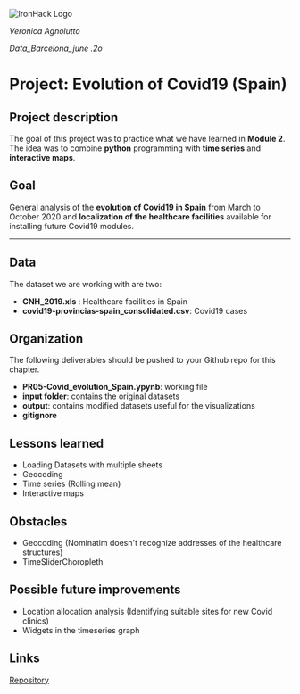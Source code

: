 ![IronHack Logo](https://s3-eu-west-1.amazonaws.com/ih-materials/uploads/upload_d5c5793015fec3be28a63c4fa3dd4d55.png)

*Veronica Agnolutto*

*Data_Barcelona_june .2o*

# Project: Evolution of Covid19 (Spain)

## Project description

The goal of this project was to practice what we have learned in **Module 2**. The idea was to combine **python** programming with **time series** and **interactive maps**.

## Goal

General analysis of the **evolution of Covid19 in Spain** from March to October 2020 and **localization of the healthcare facilities** available for installing future Covid19 modules.

---

## Data

The dataset we are working with are two:

- **CNH_2019.xls** : Healthcare facilities in Spain
- **covid19-provincias-spain_consolidated.csv**: Covid19 cases

## Organization

The following deliverables should be pushed to your Github repo for this chapter.

* **PR05-Covid_evolution_Spain.ypynb**: working file
* **input folder**: contains the original datasets
* **output**: contains modified datasets useful for the visualizations
* **gitignore**

## Lessons learned

* Loading Datasets with multiple sheets
* Geocoding
* Time series (Rolling mean)
* Interactive maps

## Obstacles
* Geocoding (Nominatim doesn't recognize addresses of the healthcare structures)
* TimeSliderChoropleth

## Possible future improvements
* Location allocation analysis (Identifying suitable sites for new Covid clinics)
* Widgets in the timeseries graph

## Links

[Repository](https://github.com/cucu-o0/PR05-project-tableau)
